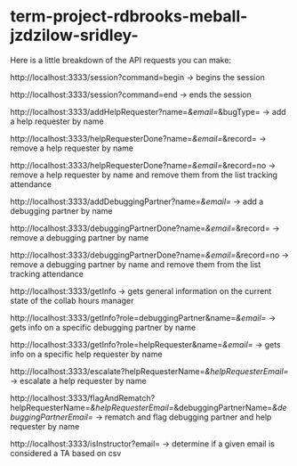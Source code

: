 # term-project-rdbrooks-meball-jzdzilow-sridley-

Here is a little breakdown of the API requests you can make:

http://localhost:3333/session?command=begin → begins the session

http://localhost:3333/session?command=end → ends the session

http://localhost:3333/addHelpRequester?name=_&email=_&bugType= → add a help requester by name

http://localhost:3333/helpRequesterDone?name=_&email=_&record= → remove a help requester by name

http://localhost:3333/helpRequesterDone?name=_&email=_&record=no → remove a help requester by name and remove them from the list tracking attendance

http://localhost:3333/addDebuggingPartner?name=_&email=_ → add a debugging partner by name

http://localhost:3333/debuggingPartnerDone?name=_&email=_&record= → remove a debugging partner by name

http://localhost:3333/debuggingPartnerDone?name=_&email=_&record=no → remove a debugging partner by name and remove them from the list tracking attendance

http://localhost:3333/getInfo → gets general information on the current state of the collab hours manager

http://localhost:3333/getInfo?role=debuggingPartner&name=_&email=_ → gets info on a specific debugging partner by name

http://localhost:3333/getInfo?role=helpRequester&name=_&email=_ → gets info on a specific help requester by name

http://localhost:3333/escalate?helpRequesterName=_&helpRequesterEmail=_ → escalate a help requester by name

http://localhost:3333/flagAndRematch?helpRequesterName=_&helpRequesterEmail=_&debuggingPartnerName=_&debuggingPartnerEmail=_ → rematch and flag debugging partner and help requester by name

http://localhost:3333/isInstructor?email= → determine if a given email is considered a TA based on csv
